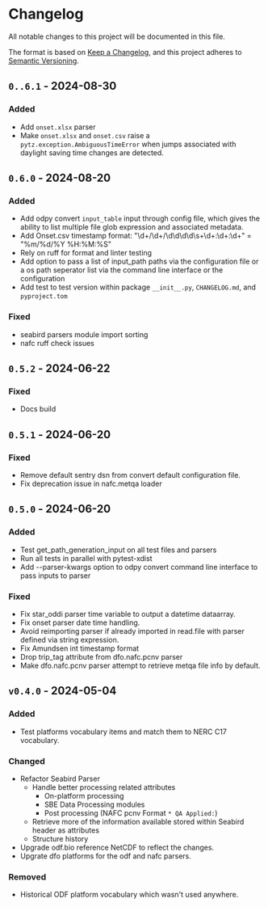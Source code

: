 # Changelog

All notable changes to this project will be documented in this file.

The format is based on [Keep a Changelog](https://keepachangelog.com/en/1.1.0/),
and this project adheres to [Semantic Versioning](https://semver.org/spec/v2.0.0.html).

## `0..6.1` - 2024-08-30

### Added

- Add `onset.xlsx` parser
- Make `onset.xlsx` and `onset.csv` raise a `pytz.exception.AmbiguousTimeError`
   when jumps associated with daylight saving time changes are detected.

## `0.6.0` - 2024-08-20

### Added

- Add odpy convert `input_table` input through config file, which gives the
ability to list multiple file glob expression and associated metadata.
- Add Onset.csv timestamp format: "\d+\/\d+\/\d\d\d\d\s+\d+\:\d+\:\d+" = "%m/%d/%Y %H:%M:%S"
- Rely on ruff for format and linter testing
- Add option to pass a list of input_path paths via the configuration file or a 
os path seperator list via the command line interface or the configuration
- Add test to test version within package `__init__.py`, `CHANGELOG.md`, and `pyproject.tom`

### Fixed

- seabird parsers module import sorting
- nafc ruff check issues

## `0.5.2` - 2024-06-22

### Fixed

- Docs build

## `0.5.1` - 2024-06-20

### Fixed

- Remove default sentry dsn from convert default configuration file.
- Fix deprecation issue in nafc.metqa loader

## `0.5.0` - 2024-06-20

### Added

- Test get_path_generation_input on all test files and parsers
- Run all tests in parallel with pytest-xdist
- Add --parser-kwargs option to odpy convert command line interface to pass
inputs to parser

### Fixed

- Fix star_oddi parser time variable to output a datetime dataarray.
- Fix onset parser date time handling.
- Avoid reimporting parser if already imported in read.file with parser
defined via string expression.
- Fix Amundsen int timestamp format
- Drop trip_tag attribute from dfo.nafc.pcnv parser
- Make dfo.nafc.pcnv parser attempt to retrieve metqa file info by default.

## `v0.4.0` - 2024-05-04

### Added

- Test platforms vocabulary items and match them to NERC C17 vocabulary.

### Changed

- Refactor Seabird Parser
  - Handle better processing related attributes
    - On-platform processing
    - SBE Data Processing modules
    - Post processing (NAFC pcnv Format `* QA Applied:`)
  - Retrieve more of the information available stored within Seabird header as attributes
  - Structure history
- Upgrade odf.bio reference NetCDF to reflect the changes.
- Upgrate dfo platforms for the odf and nafc parsers.

### Removed

- Historical ODF platform vocabulary which wasn't used anywhere.
